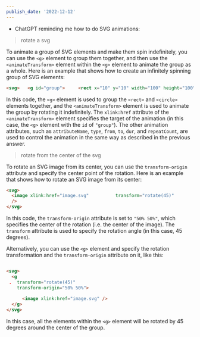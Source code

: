 ```yaml
---
publish_date: '2022-12-12'
---
```

- ChatGPT reminding me how to do SVG animations:

> rotate a svg


To animate a group of SVG elements and make them spin indefinitely, you can use the `<g>` element to group them together, and then use the `<animateTransform>` element within the `<g>` element to animate the group as a whole. Here is an example that shows how to create an infinitely spinning group of SVG elements:



```html
<svg>   <g id="group">     <rect x="10" y="10" width="100" height="100" />     <circle cx="50" cy="50" r="40" />   </g>   <animateTransform xlink:href="#group"                     attributeName="transform"                     type="rotate"                     from="0"                     to="360"                     dur="3s"                     repeatCount="indefinite" /> </svg>
```

In this code, the `<g>` element is used to group the `<rect>` and `<circle>` elements together, and the `<animateTransform>` element is used to animate the group by rotating it indefinitely. The `xlink:href` attribute of the `<animateTransform>` element specifies the target of the animation (in this case, the `<g>` element with the `id` of `"group"`). The other animation attributes, such as `attributeName`, `type`, `from`, `to`, `dur`, and `repeatCount`, are used to control the animation in the same way as described in the previous answer.
  
> rotate from the center of the svg

To rotate an SVG image from its center, you can use the `transform-origin` attribute and specify the center point of the rotation. Here is an example that shows how to rotate an SVG image from its center:


```html
<svg>   
  <image xlink:href="image.svg"          transform="rotate(45)"          transform-origin="50% 50%" 
  /> 
</svg>
```

In this code, the `transform-origin` attribute is set to `"50% 50%"`, which specifies the center of the rotation (i.e. the center of the image). The `transform` attribute is used to specify the rotation angle (in this case, 45 degrees).

Alternatively, you can use the `<g>` element and specify the rotation transformation and the `transform-origin` attribute on it, like this:

```html

<svg>   
  <g 
 .  transform="rotate(45)"      
    transform-origin="50% 50%">     
  
	  <image xlink:href="image.svg" />   
  </g> 
</svg>
```

In this case, all the elements within the `<g>` element will be rotated by 45 degrees around the center of the group.
